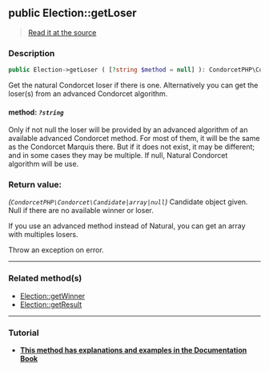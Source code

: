## public Election::getLoser

> [Read it at the source](https://github.com/julien-boudry/Condorcet/blob/master/src/ElectionProcess/ResultsProcess.php#L146)

### Description    

```php
public Election->getLoser ( [?string $method = null] ): CondorcetPHP\Condorcet\Candidate|array|null
```

Get the natural Condorcet loser if there is one. Alternatively you can get the loser(s) from an advanced Condorcet algorithm.
    

#### **method:** *`?string`*   
Only if not null the loser will be provided by an advanced algorithm of an available advanced Condorcet method. For most of them, it will be the same as the Condorcet Marquis there. But if it does not exist, it may be different; and in some cases they may be multiple. If null, Natural Condorcet algorithm will be use.    


### Return value:   

*(`CondorcetPHP\Condorcet\Candidate|array|null`)* Candidate object given. Null if there are no available winner or loser.

If you use an advanced method instead of Natural, you can get an array with multiples losers.

Throw an exception on error.


---------------------------------------

### Related method(s)      

* [Election::getWinner](/Docs/ApiReferences/Election%20Class/public%20Election--getWinner.md)    
* [Election::getResult](/Docs/ApiReferences/Election%20Class/public%20Election--getResult.md)    

---------------------------------------

### Tutorial

* **[This method has explanations and examples in the Documentation Book](https://www.condorcet.io/3.AsPhpLibrary/6.Results/1.WinnerAndLoser)**    
